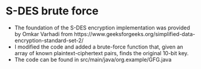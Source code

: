 <h1>S-DES brute force</h1>
<ul>
  <li>The foundation of the S-DES encryption implementation was provided by Omkar Varhadi from https://www.geeksforgeeks.org/simplified-data-encryption-standard-set-2/</li>
  <li>I modified the code and added a brute-force function that, given an array of known plaintext-ciphertext pairs, finds the original 10-bit key.</li>
  <li>The code can be found in src/main/java/org.example/GFG.java</li>
</ul>


